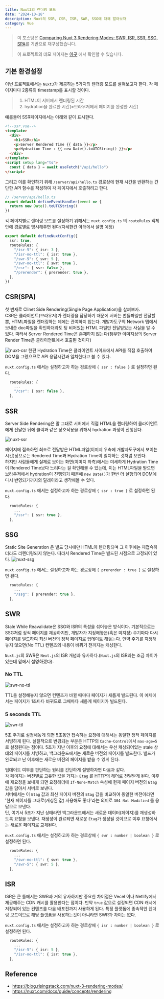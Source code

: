 ```yaml
---
title: Nuxt3의 렌더링 모드
date: "2024-10-18"
description: Nuxt의 SSR, CSR, ISR, SWR, SSG에 대해 알아보자
category: Vue
---
```


> 이 포스팅은 [Comparing Nuxt 3 Rendering Modes: SWR, ISR, SSR, SSG, SPA](https://blog.risingstack.com/nuxt-3-rendering-modes/)를 기반으로 재구성했습니다.
>
> 이 프로젝트의 데모 페이지는 [이곳](https://nuxt-rendering-test-clhqu1bfq-hjhj97s-projects.vercel.app/) 에서 확인할 수 있습니다.

## 기본 환경설정

이번 프로젝트에서는 `Nuxt3`가 제공하는 5가지의 렌더링 모드를 살펴보고자 한다. 각 페이지마다 2종류의 timestamp를 표시할 것이다.

> 1. HTML이 서버에서 렌더링된 시간
> 2. hydration을 완료한 시간(=브라우저에서 페이지를 완성한 시간)

예를들어 SSR페이지에서는 아래와 같이 표시한다.

```html
<!--ssr.vue-->
<template>
  <div>
    <h1>SSR</h1>
    <p>Server Rendered Time {{ data }}</p>
    <p>Hydration Time : {{ new Date().toUTCString() }}</p>
  </div>
</template>
<script setup lang="ts">
  const { data } = await useFetch("/api/hello")
</script>
```

그리고 이를 확인하기 위해 `/server/api/hello.ts` 경로상에 현재 시간을 반환하는 간단한 API 함수를 작성하여 각 페이지에서 호출하려고 한다.

```ts
// /server/api/hello.ts
export default defineEventHandler(event => {
  return new Date().toUTCString()
})
```

각 페이지별로 렌더링 모드를 설정하기 위해서는 `nuxt.config.ts` 의 `routeRules` 객체 안에 경로별로 명시해주면 된다(자세한건 아래에서 설명 예정)

```ts
export default defineNuxtConfig({
  ssr: true,
  routeRules: {
    "/isr-5": { isr: 3 },
    "/isr-no-ttl": { isr: true },
    "/swr-5": { swr: 5 },
    "/swr-no-ttl": { swr: true },
    "/csr": { ssr: false },
    "/prerender": { prerender: true },
  },
})
```

## CSR(SPA)

첫 번재로 Clinet Side Rendering(Single Page Application)을 살펴보자.  
CSR은 클라이언트(브라우저)가 렌더링을 담당하기 때문에 서버는 번들파일만 전달할 뿐, HTML파일을 렌더링하는 데에는 관여하지 않는다. 개발자도구의 Network 탭에서 보내준 doc파일을 확인하더라도 텅 비어있는 HTML 파일만 전달받았는 사실을 알 수 있다. 따라서 Server Rendered Time은 존재하지 않는다(첨부한 이미지상의 Server Render Time은 클라이언트에서 호출된 것이다)

![nuxt-csr](https://github.com/user-attachments/assets/10cafdef-206e-4309-81fd-6bc9a069c32c)
한편 Hydration Time은 클라이언트 사이드에서 API를 직접 호출하여 DOM을 그렸으므로 API 응답시간과 일치한다고 볼 수 있다.

`nuxt.config.ts` 에서는 설정하고자 하는 경로상에 `{ ssr : false }` 로 설정하면 된다.

```ts
  routeRules: {
    ...
    "/csr": { ssr: false },
  },
```

## SSR

Server Side Rendering은 말 그대로 서버에서 직접 HTML을 렌더링하여 클라이언트에게 전달한 뒤에 클릭과 같은 상호작용을 위해서 hydration 과정이 진행된다.

![nuxt-ssr](https://github.com/user-attachments/assets/d976c00e-ad39-496e-805c-0823a11654dc)

페이지에 접속하면 최초로 전달받은 HTML파일(이미지 우측에 개발자도구에서 보이는 시간)상으로는 Rendered Time과 Hydration Time이 일치하는 것처럼 보인다.  
하지만 사람들에게 실제로 보이는 화면(이미지 좌측)에서는 미세하게 Hydration Time이 Rendered Time보다 느리다는 걸 확인해볼 수 있는데, 이는 HTML파일을 받으면 브라우저에서 hydration이 진행되기 때문에 `new Date()`가 한번 더 실행되어 DOM에 다시 반영되기까지의 딜레이라고 생각해볼 수 있다.

`nuxt.config.ts` 에서는 설정하고자 하는 경로상에 `{ ssr : true }` 로 설정하면 된다.

```ts
  routeRules: {
    ...
    "/ssr": { ssr: true },
  },
```

## SSG

Static Site Generation 은 빌드 당시에만 HTML이 렌더링되며 그 이후에는 재접속하더라도 리렌더링되지 않는다. 따라서 Rendered Time은 빌드된 시점으로 고정되어 있다.
![nuxt-ssg](https://github.com/user-attachments/assets/c02fabeb-052a-43b3-a284-b6f3e279da34)

`nuxt.config.ts` 에서는 설정하고자 하는 경로상에 `{ prerender : true }` 로 설정하면 된다.

```ts
  routeRules: {
    ...
    "/ssg": { prerender: true },
  },
```

## SWR

Stale While Reavalidate은 SSG와 ISR의 특성을 섞어놓은 방식이다. 기본적으로는 SSG처럼 정적 페이지를 제공하지만, 개발자가 지정해놓은(혹은 미지정) 주기마다 다시 페이지를 빌드하여 최신 버전의 정적 페이지로 업데이트 해놓는다. 만약 주기를 지정해놓지 않으면(No TTL) 컨텐츠의 내용이 바뀌기 전까지는 캐싱한다.

`Nuxt.js`의 SWR은 `Next.js`의 ISR 개념과 유사하다.(`Nuxt.js`의 ISR과는 조금 차이가 있는데 밑에서 설명하겠다).

### No TTL

![swr-no-ttl](https://github.com/user-attachments/assets/ae4aab8c-830c-4876-994b-3e07d9de58db)

TTL을 설정해놓지 않으면 컨텐츠가 바뀔 때마다 페이지가 새롭게 빌드된다. 이 예제에서는 페이지가 1초마다 바뀌므로 그때마다 새롭게 페이지가 빌드된다.

### 5 seconds TTL

![swr-ttl](https://github.com/user-attachments/assets/d66e54b6-97c9-4c80-be79-324600ea5a80)

5초 주기로 설정해놓게 되면 5초동안 접속하는 요청에 대해서는 동일한 정적 페이지를 서빙하게 된다. 실질적으로 변경되는 부분은 HTTP의 `Cache-Control`에서 `max-age=5`로 설정된다는 점이다. 5초가 지난 이후의 요청에 대해서는 우선 캐싱되어있는 stale 상태의 페이지를 서빙하고, 백그라운드에서는 새로운 버전의 페이지를 빌드한다. 빌드가 완료되고 난 이후에는 새로운 버전의 페이지를 받을 수 있게 된다.

업데이트 여부를 판단하는 원리를 간단하게 설명하자면 다음과 같다.  
각 페이지는 버전별로 고유한 값을 가지는 `Etag` 를 HTTP의 헤더로 전달받게 된다. 이후에 재요청을 보내게 되면 요청헤더에 `If-None-Match` 속성에 현재 페이지 버전의 `Etag` 값을 담아서 서버로 보낸다.  
 서버에서는 이 `Etag` 값과 최신 페이지 버전의 `Etag` 값을 비교하여 동일한 버전이라면 '현재 페이지를 그대로(캐싱된 값) 사용해도 좋다'라는 의미로 `304 Not Modified` 를 응답으로 보낸다.  
단, 여기서 5초가 지난 상태라면 백그라운드에서는 새로운 데이터(페이지)를 재생성하도록 요청을 보낸다. 재생성이 완료되면 새로운 `Etag`가 생성될 것이므로 이후 요청에서는 새로운 페이지로 교체된다.

`nuxt.config.ts` 에서는 설정하고자 하는 경로상에 `{ swr : number | boolean }` 로 설정하면 된다.

```ts
  routeRules: {
    ...
    "/swr-no-ttl": { swr: true },
    "/swr-5": { swr: 5 },
  },
```

## ISR

ISR은 큰 틀에서는 SWR과 거의 유사하지만 중요한 차이점은 Vecel 이나 Netlify에서 제공해주는 CDN 캐시를 활용한다는 점이다. 만약 `true` 값으로 설정되면 CDN 캐시에 저장되어 있는 컨텐츠를 다음 배포전까지 사용하게 된다. 특정 플랫폼에 종속적인 렌더링 모드이므로 해당 플랫폼을 사용하는것이 아니라면 SWR과 차이는 없다.

`nuxt.config.ts` 에서는 설정하고자 하는 경로상에 `{ isr : number | boolean }` 로 설정하면 된다.

```ts
  routeRules: {
    ...
    "/isr-5": { isr: 5 },
    "/isr-no-ttl": { isr: true },
  },
```

## Reference

- https://blog.risingstack.com/nuxt-3-rendering-modes/
- https://nuxt.com/docs/guide/concepts/rendering
